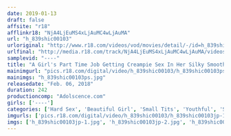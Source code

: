 ```yaml
---
date: 2019-01-13
draft: false
affsite: "r18"
afflinkr18: "NjA4LjEuMS4xLjAuMC4wLjAuMA"
url: "h_839shic00103"
urloriginal: "http://www.r18.com/videos/vod/movies/detail/-/id=h_839shic00103"
urlfinal: "http://media.r18.com/track/NjA4LjEuMS4xLjAuMC4wLjAuMA/videos/vod/movies/detail/-/id=h_839shic00103"
samplevid: "----"
title: "A Girl's Part Time Job Getting Creampie Sex In Her Silky Smooth Shaved Pussy 2 11 Girls/4 Hours"
mainimgurl: "pics.r18.com/digital/video/h_839shic00103/h_839shic00103ps.jpg"
mainimgs: "h_839shic00103ps.jpg"
releasedate: "Feb. 06, 2018"
duration: 242
productioncomp: "Adolscence.com"
girls: ['----']
categories: ['Hard Sex', 'Beautiful Girl', 'Small Tits', 'Youthful', 'Shaved Pussy', 'Creampie', 'Compilation', 'Over 4 Hours', 'Hi-Def']
imgurls: ['pics.r18.com/digital/video/h_839shic00103/h_839shic00103jp-1.jpg', 'pics.r18.com/digital/video/h_839shic00103/h_839shic00103jp-2.jpg', 'pics.r18.com/digital/video/h_839shic00103/h_839shic00103jp-3.jpg', 'pics.r18.com/digital/video/h_839shic00103/h_839shic00103jp-4.jpg', 'pics.r18.com/digital/video/h_839shic00103/h_839shic00103jp-5.jpg', 'pics.r18.com/digital/video/h_839shic00103/h_839shic00103jp-6.jpg', 'pics.r18.com/digital/video/h_839shic00103/h_839shic00103jp-7.jpg', 'pics.r18.com/digital/video/h_839shic00103/h_839shic00103jp-8.jpg', 'pics.r18.com/digital/video/h_839shic00103/h_839shic00103jp-9.jpg', 'pics.r18.com/digital/video/h_839shic00103/h_839shic00103jp-10.jpg', 'pics.r18.com/digital/video/h_839shic00103/h_839shic00103jp-11.jpg', 'pics.r18.com/digital/video/h_839shic00103/h_839shic00103jp-12.jpg', 'pics.r18.com/digital/video/h_839shic00103/h_839shic00103jp-13.jpg', 'pics.r18.com/digital/video/h_839shic00103/h_839shic00103jp-14.jpg', 'pics.r18.com/digital/video/h_839shic00103/h_839shic00103jp-15.jpg', 'pics.r18.com/digital/video/h_839shic00103/h_839shic00103jp-16.jpg', 'pics.r18.com/digital/video/h_839shic00103/h_839shic00103jp-17.jpg', 'pics.r18.com/digital/video/h_839shic00103/h_839shic00103jp-18.jpg', 'pics.r18.com/digital/video/h_839shic00103/h_839shic00103jp-19.jpg', 'pics.r18.com/digital/video/h_839shic00103/h_839shic00103jp-20.jpg']
imgs: ['h_839shic00103jp-1.jpg', 'h_839shic00103jp-2.jpg', 'h_839shic00103jp-3.jpg', 'h_839shic00103jp-4.jpg', 'h_839shic00103jp-5.jpg', 'h_839shic00103jp-6.jpg', 'h_839shic00103jp-7.jpg', 'h_839shic00103jp-8.jpg', 'h_839shic00103jp-9.jpg', 'h_839shic00103jp-10.jpg', 'h_839shic00103jp-11.jpg', 'h_839shic00103jp-12.jpg', 'h_839shic00103jp-13.jpg', 'h_839shic00103jp-14.jpg', 'h_839shic00103jp-15.jpg', 'h_839shic00103jp-16.jpg', 'h_839shic00103jp-17.jpg', 'h_839shic00103jp-18.jpg', 'h_839shic00103jp-19.jpg', 'h_839shic00103jp-20.jpg']
---
```

